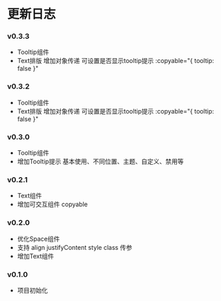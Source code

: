 
# 更新日志
### v0.3.3
- Tooltip组件
- Text排版 增加对象传递 可设置是否显示tooltip提示 :copyable="{ tooltip: false }"

### v0.3.2
- Tooltip组件
- Text排版 增加对象传递 可设置是否显示tooltip提示 :copyable="{ tooltip: false }"

### v0.3.0
- Tooltip组件
- 增加Tooltip提示 基本使用、不同位置、主题、自定义、禁用等

### v0.2.1
- Text组件
- 增加可交互组件 copyable

### v0.2.0
- 优化Space组件
- 支持 align justifyContent style class 传参
- 增加Text组件

### v0.1.0

- 项目初始化
